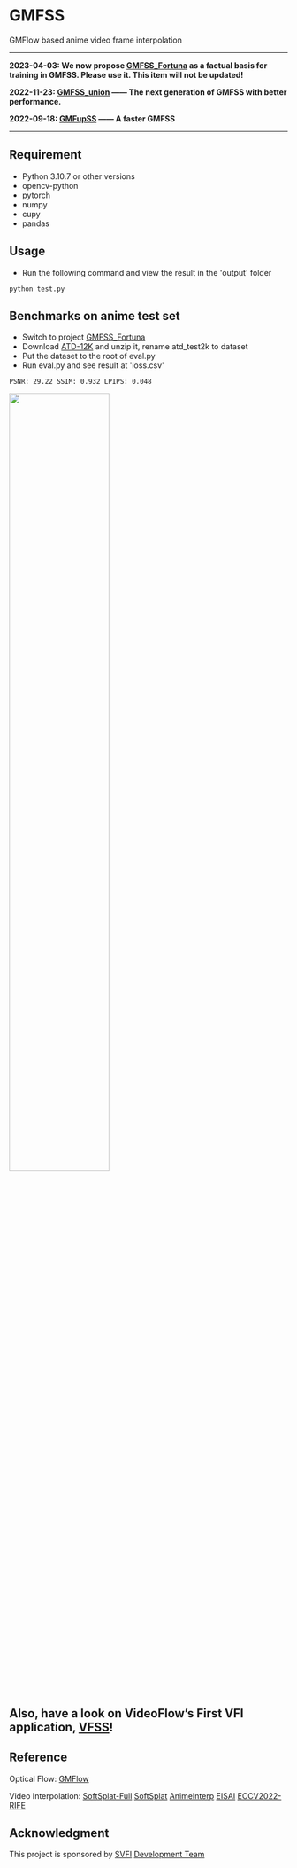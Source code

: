 # GMFSS
GMFlow based anime video frame interpolation

---

**2023-04-03: We now propose [GMFSS_Fortuna](https://github.com/98mxr/GMFSS_Fortuna) as a factual basis for training in GMFSS. Please use it. This item will not be updated!**

**2022-11-23: [GMFSS_union](https://github.com/98mxr/GMFSS_union) —— The next generation of GMFSS with better performance.**

**2022-09-18: [GMFupSS](https://github.com/98mxr/GMFupSS) —— A faster GMFSS**

---

## Requirement

- Python 3.10.7 or other versions
- opencv-python
- pytorch
- numpy
- cupy
- pandas

## Usage
- Run the following command and view the result in the 'output' folder
```
python test.py
```

## Benchmarks on anime test set

- Switch to project [GMFSS_Fortuna](https://github.com/98mxr/GMFSS_Fortuna)
- Download [ATD-12K](https://drive.google.com/file/d/1GZ3PwCqhDyD_5-9HCsJdowq2g8Dt31ax/view?usp=sharing) and unzip it, rename atd_test2k to dataset
- Put the dataset to the root of eval.py
- Run eval.py and see result at 'loss.csv'

```
PSNR: 29.22 SSIM: 0.932 LPIPS: 0.048
```

<img src="https://user-images.githubusercontent.com/68835291/190122330-1f3e0418-5e19-4383-a215-09f944cf5f85.gif" width="60%">

## Also, have a look on VideoFlow’s First VFI application, [VFSS](https://github.com/hyw-dev/VFSS)!

## Reference

Optical Flow:
[GMFlow](https://github.com/haofeixu/gmflow)

Video Interpolation: 
[SoftSplat-Full](https://github.com/JHLew/SoftSplat-Full)  [SoftSplat](https://github.com/sniklaus/softmax-splatting) [AnimeInterp](https://github.com/lisiyao21/AnimeInterp) [EISAI](https://github.com/ShuhongChen/eisai-anime-interpolator) [ECCV2022-RIFE](https://github.com/megvii-research/ECCV2022-RIFE)

## Acknowledgment
This project is sponsored by [SVFI](https://steamcommunity.com/app/1692080) [Development Team](https://github.com/Justin62628/Squirrel-RIFE) 
